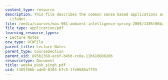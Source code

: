 ```yaml
---
content_type: resource
description: This file describes the common sense based applications and explains
  LifeNet.
file: /media/courses/mas-961-ambient-intelligence-spring-2005/1385f06ba4e00103b7c51fe0680af793_week4_push_singh.pdf
file_type: application/pdf
learning_resource_types:
- Lecture Notes
ocw_type: OCWFile
parent_title: Lecture Notes
parent_type: CourseSection
parent_uid: 895b2368-ac6f-b45d-cc8e-11b61088020b
resourcetype: Document
title: week4_push_singh.pdf
uid: 1385f06b-a4e0-0103-b7c5-1fe0680af793
---
```

